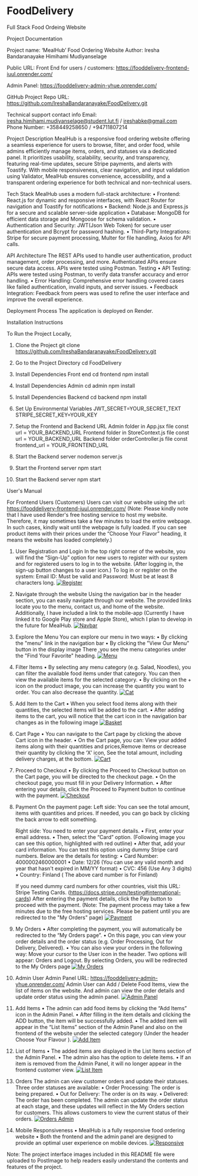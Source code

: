 # FoodDelivery

Full Stack Food Ordeing Website

Project Documentation

Project name: ‘MealHub’ Food Ordering Website
Author: Iresha Bandaranayake Himihami Mudiyanselage

Public URL:
Front End for users / customers:
https://fooddelivery-frontend-iuul.onrender.com/

Admin Panel:
https://fooddelivery-admin-yhue.onrender.com/

GitHub Project Repo URL: https://github.com/IreshaBandaranayake/FoodDelivery.git

Technical support contact info
Email: iresha.himihami.mudiyanselage@student.lut.fi / ireshabke@gmail.com
Phone Number: +358449258650 / +94711807214

Project Description
MealHub is a responsive food ordering website offering a seamless experience for users to browse, filter, and order food, while admins efficiently manage items, orders, and statuses via a dedicated panel. It prioritizes usability, scalability, security, and transparency, featuring real-time updates, secure Stripe payments, and alerts with Toastify.
With mobile responsiveness, clear navigation, and input validation using Validator, MealHub ensures convenience, accessibility, and a transparent ordering experience for both technical and non-technical users.

Tech Stack
MealHub uses a modern full-stack architecture:
• Frontend: React.js for dynamic and responsive interfaces, with React Router for navigation and Toastify for notifications
• Backend: Node.js and Express.js for a secure and scalable server-side application
• Database: MongoDB for efficient data storage and Mongoose for schema validation.
• Authentication and Security: JWT(Json Web Token) for secure user authentication and Bcrypt for password hashing.
• Third-Party Integrations: Stripe for secure payment processing, Multer for file handling, Axios for API calls.

API Architecture
The REST APIs used to handle user authentication, product management, order processing, and more. Authenticated APIs ensure secure data access. APIs were tested using Postman.
Testing
• API Testing: APIs were tested using Postman, to verify data transfer accuracy and error handling.
• Error Handling: Comprehensive error handling covered cases like failed authentication, invalid inputs, and server issues.
• Feedback Integration: Feedback from peers was used to refine the user interface and improve the overall experience.

Deployment Process
The application is deployed on Render.

Installation Instructions

To Run the Project Locally,

1. Clone the Project
   git clone https://github.com/IreshaBandaranayake/FoodDelivery.git

2. Go to the Project Directory
   cd FoodDelivery

3. Install Dependencies Front end
   cd frontend
   npm install

4. Install Dependencies Admin
   cd admin
   npm install

5. Install Dependencies Backend
   cd backend
   npm install

6. Set Up Environmental Variables
   JWT_SECRET=YOUR_SECRET_TEXT
   STRIPE_SECRET_KEY=YOUR_KEY

7. Setup the Frontend and Backend URL
   Admin folder in App.jsx file
   const url = YOUR_BACKEND_URL
   Frontend folder in StoreContext.js file
   const url = YOUR_BACKEND_URL
   Backend folder orderController.js file
   const frontend_url = YOUR_FRONTEND_URL

8. Start the Backend server
   nodemon server.js

9. Start the Frontend server
   npm start

10. Start the Backend server
    npm start

User's Manual

For Frontend Users (Customers)
Users can visit our website using the url: https://fooddelivery-frontend-iuul.onrender.com/
(Note: Please kindly note that I have used Render's free hosting service to host my website. Therefore, it may sometimes take a few minutes to load the entire webpage. In such cases, kindly wait until the webpage is fully loaded. If you can see product items with their prices under the “Choose Your Flavor” heading, it means the website has loaded completely.)

1. User Registration and Login
   In the top right corner of the website, you will find the “Sign-Up” option for new users to register with our system and for registered users to log in to the website. (After logging in, the sign-up button changes to a user icon.)
   To log in or register on the system: Email ID: Must be valid and Password: Must be at least 8 characters long.
   [![Register](https://i.postimg.cc/rd85c228/register.png)](https://postimg.cc/rd85c228)

2. Navigate through the website
   Using the navigation bar in the header section, you can easily navigate through our website. The provided links locate you to the menu, contact us, and home of the website. Additionally, I have included a link to the mobile-app (Currently I have linked it to Google Play store and Apple Store), which I plan to develop in the future for MealHub.
   [![Navbar](https://i.postimg.cc/k2NWkXZ1/navbar.png)](https://postimg.cc/k2NWkXZ1)

3. Explore the Menu
   You can explore our menu in two ways:
   • By clicking the "menu" link in the navigation bar
   • By clicking the "View Our Menu" button in the display image
   There ,you see the menu categories under the "Find Your Favorite" heading.
   [![Menu](https://i.postimg.cc/G4nk7sMT/menu.png)](https://postimg.cc/G4nk7sMT)

4. Filter Items
   • By selecting any menu category (e.g. Salad, Noodles), you can filter the available food items under that category. You can then view the available items for the selected category.
   • By clicking on the + icon on the product image, you can increase the quantity you want to order. You can also decrease the quantity.
   [![Cat](https://i.postimg.cc/kDZNSHKc/cat.png)](https://postimg.cc/kDZNSHKc)

5. Add Item to the Cart
   • When you select food items along with their quantities, the selected items will be added to the cart.
   • After adding items to the cart, you will notice that the cart icon in the navigation bar changes as in the following image
   [![Basket](https://i.postimg.cc/LYQtNC7m/basket.png)](https://postimg.cc/LYQtNC7m)

6. Cart Page
   • You can navigate to the Cart page by clicking the above Cart icon in the header.
   • On the Cart page, you can:
   View your added items along with their quantities and prices,Remove items or decrease their quantity by clicking the ‘X’ icon, See the total amount, including delivery charges, at the bottom.
   [![Cart](https://i.postimg.cc/Wtt6hVFz/cart.png)](https://postimg.cc/Wtt6hVFz)

7. Proceed to Checkout
   • By clicking the Proceed to Checkout button on the Cart page, you will be directed to the checkout page.
   • On the checkout page, you must fill in your Delivery Information.
   • After entering your details, click the Proceed to Payment button to continue with the payment.
   [![Checkout](https://i.postimg.cc/Lgqz7kKL/checkout.png)](https://postimg.cc/Lgqz7kKL)

8. Payment
   On the payment page:
   Left side: You can see the total amount, items with quantities and prices. If needed, you can go back by clicking the back arrow to edit something.

   Right side: You need to enter your payment details.
   • First, enter your email address.
   • Then, select the “Card” option. (Following image you can see this option, highlighted with red outline)
   • After that, add your card information. You can test this option using dummy Stripe card numbers. Below are the details for testing:
   • Card Number: 4000002460000001
   • Date: 12/26 (You can use any valid month and year that hasn't expired in MM/YY format)
   • CVC: 456 (Use Any 3 digits)
   • Country: Finland ( The above card number is for Finland)

   If you need dummy card numbers for other countries, visit this URL: Stripe Testing Cards. (https://docs.stripe.com/testing#international-cards)
   After entering the payment details, click the Pay button to proceed with the payment.
   (Note: The payment process may take a few minutes due to the free hosting services. Please be patient until you are redirected to the "My Orders" page)
   [![Payment](https://i.postimg.cc/yJvc8p70/payment.png)](https://postimg.cc/yJvc8p70)

9. My Orders
   • After completing the payment, you will automatically be redirected to the “My Orders page”.
   • On this page, you can view your order details and the order status (e.g. Order Processing, Out for Delivery, Delivered).
   • You can also view your orders in the following way:
   Move your cursor to the User icon in the header.
   Two options will appear: Orders and Logout.
   By selecting Orders, you will be redirected to the My Orders page
   [![My Orders](https://i.postimg.cc/tYx3NzzH/myOrders.png)](https://postimg.cc/tYx3NzzH)

10. Admin User
    Admin Panel URL: https://fooddelivery-admin-yhue.onrender.com/
    Admin User can Add / Delete Food Items, view the list of items on the website. And admin can view the order details and update order status using the admin panel.
    [![Admin Panel](https://i.postimg.cc/wtZx2DVS/adminpanel.png)](https://postimg.cc/wtZx2DVS)

11. Add Items
    • The admin can add food items by clicking the “Add Items” icon in the Admin Panel.
    • After filling in the item details and clicking the ADD button, the item will be successfully added.
    • The added item will appear in the “List Items” section of the Admin Panel and also on the frontend of the website under the selected category (Under the header Choose Your Flavour ).
    [![Add Item](https://i.postimg.cc/0MSkBrXr/addIem.png)](https://postimg.cc/0MSkBrXr)

12. List of Items
    • The added items are displayed in the List Items section of the Admin Panel.
    • The admin also has the option to delete items.
    • If an item is removed from the Admin Panel, it will no longer appear in the frontend customer view.
    [![List Item](https://i.postimg.cc/dZKsPvg6/listItem.png)](https://postimg.cc/dZKsPvg6)

13. Orders
    The admin can view customer orders and update their statuses. Three order statuses are available:
    • Order Processing: The order is being prepared.
    • Out for Delivery: The order is on its way.
    • Delivered: The order has been completed.
    The admin can update the order status at each stage, and these updates will reflect in the My Orders section for customers. This allows customers to view the current status of their orders.
    [![Orders Admin](https://i.postimg.cc/D4d27HTT/orderesadmin.png)](https://postimg.cc/D4d27HTT)

14. Mobile Responsiveness
    • MealHub is a fully responsive food ordering website
    • Both the frontend and the admin panel are designed to provide an optimal user experience on mobile devices.
    [![Responsive](https://i.postimg.cc/CdjMCBfQ/responsive.png)](https://postimg.cc/CdjMCBfQ)


Note: The project interface images included in this README file were uploaded to PostImage to help readers easily understand the contents and features of the project.
